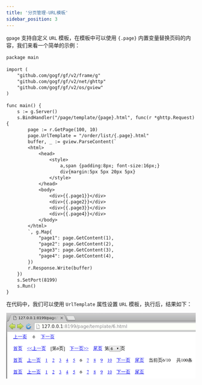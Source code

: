 ```yaml
---
title: '分页管理-URL模板'
sidebar_position: 3
---
```


`gpage` 支持自定义 `URL` 模板，在模板中可以使用 `{.page}` 内置变量替换页码的内容，我们来看一个简单的示例：

```
package main

import (
	"github.com/gogf/gf/v2/frame/g"
	"github.com/gogf/gf/v2/net/ghttp"
	"github.com/gogf/gf/v2/os/gview"
)

func main() {
	s := g.Server()
	s.BindHandler("/page/template/{page}.html", func(r *ghttp.Request) {
		page := r.GetPage(100, 10)
		page.UrlTemplate = "/order/list/{.page}.html"
		buffer, _ := gview.ParseContent(`
        <html>
            <head>
                <style>
                    a,span {padding:8px; font-size:16px;}
                    div{margin:5px 5px 20px 5px}
                </style>
            </head>
            <body>
                <div>{{.page1}}</div>
                <div>{{.page2}}</div>
                <div>{{.page3}}</div>
                <div>{{.page4}}</div>
            </body>
        </html>
        `, g.Map{
			"page1": page.GetContent(1),
			"page2": page.GetContent(2),
			"page3": page.GetContent(3),
			"page4": page.GetContent(4),
		})
		r.Response.Write(buffer)
	})
	s.SetPort(8199)
	s.Run()
}
```

在代码中，我们可以使用 `UrlTemplate` 属性设置 `URL` 模板，执行后，结果如下：

![](/markdown/e6250e1be2d290412bd5be73e86d15bb.png)